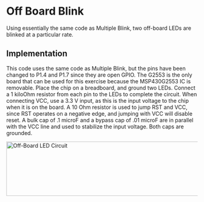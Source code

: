 # Off Board Blink

Using essentially the same code as Multiple Blink, two off-board LEDs are blinked at a particular rate.

## Implementation

This code uses the same code as Multiple Blink, but the pins have been changed to P1.4 and P1.7 since they are open GPIO. The G2553 is the only board that can be used for this exercise because the MSP430G2553 IC is removable. Place the chip on a breadboard, and ground two LEDs. Connect a 1 kiloOhm resistor from each pin to the LEDs to complete the circuit. When connecting VCC, use a 3.3 V input, as this is the input voltage to the chip when it is on the board. A 10 Ohm resistor is used to jump RST and VCC, since RST operates on a negative edge, and jumping with VCC will disable reset. A bulk cap of .1 microF and a bypass cap of .01 microF are in parallel with the VCC line and used to stabilize the input voltage. Both caps are grounded.

<img src="offboard.png" alt="Off-Board LED Circuit" style="width:1894;height:143">